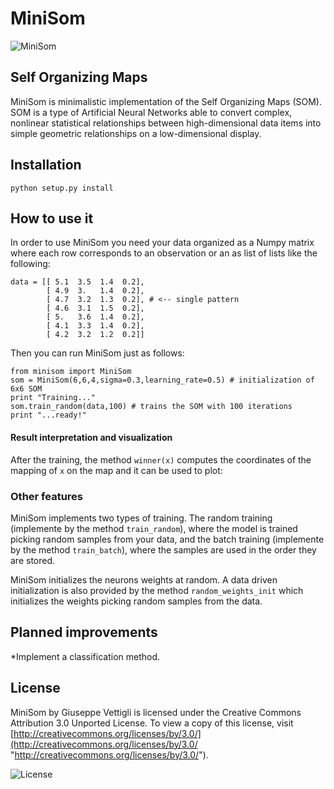 MiniSom
====================

![MiniSom]( http://1.bp.blogspot.com/-tD8Kg6FEOcg/Uc_wjGZ7qaI/AAAAAAAAAo4/A4Q1_dbqVLo/s278/logo.png "MiniSom")

Self Organizing Maps
--------------------

MiniSom is minimalistic implementation of the Self Organizing Maps (SOM). SOM is a type of Artificial Neural Networks able to convert complex, nonlinear statistical relationships between high-dimensional data items into simple geometric relationships on a low-dimensional display.

Installation
---------------------

    python setup.py install

How to use it
---------------------

In order to use MiniSom you need your data organized as a Numpy matrix where each row corresponds to an observation or an as list of lists like the following:

	data = [[ 5.1  3.5  1.4  0.2],
	        [ 4.9  3.   1.4  0.2],
	        [ 4.7  3.2  1.3  0.2], # <-- single pattern
	        [ 4.6  3.1  1.5  0.2],
	        [ 5.   3.6  1.4  0.2],
	        [ 4.1  3.3  1.4  0.2],
	        [ 4.2  3.2  1.2  0.2]]	       

 Then you can run MiniSom just as follows:

    from minisom import MiniSom    
    som = MiniSom(6,6,4,sigma=0.3,learning_rate=0.5) # initialization of 6x6 SOM
    print "Training..."
    som.train_random(data,100) # trains the SOM with 100 iterations
    print "...ready!"

#### Result interpretation and visualization

After the training, the method `winner(x)` computes the coordinates of the mapping of `x` on the map and it can be used to plot:



### Other features

MiniSom implements two types of training. The random training (implemente by the method `train_random`), where the model is trained picking random samples from your data, and the batch training (implemente by the method `train_batch`), where the samples are used in the order they are stored.

MiniSom initializes the neurons weights at random. A data driven initialization is also provided by the method `random_weights_init` which initializes the weights picking random samples from the data.

Planned improvements
---------------------
*Implement a classification method.

License
---------------------

MiniSom by Giuseppe Vettigli is licensed under the Creative Commons Attribution 3.0 Unported License. To view a copy of this license, visit [http://creativecommons.org/licenses/by/3.0/](http://creativecommons.org/licenses/by/3.0/ "http://creativecommons.org/licenses/by/3.0/").

![License]( http://i.creativecommons.org/l/by/3.0/88x31.png "Creative Commons Attribution 3.0 Unported License")
